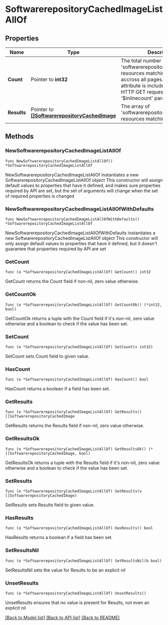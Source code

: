 # SoftwarerepositoryCachedImageListAllOf

## Properties

Name | Type | Description | Notes
------------ | ------------- | ------------- | -------------
**Count** | Pointer to **int32** | The total number of &#39;softwarerepository.CachedImage&#39; resources matching the request, accross all pages. The &#39;Count&#39; attribute is included when the HTTP GET request includes the &#39;$inlinecount&#39; parameter. | [optional] 
**Results** | Pointer to [**[]SoftwarerepositoryCachedImage**](SoftwarerepositoryCachedImage.md) | The array of &#39;softwarerepository.CachedImage&#39; resources matching the request. | [optional] 

## Methods

### NewSoftwarerepositoryCachedImageListAllOf

`func NewSoftwarerepositoryCachedImageListAllOf() *SoftwarerepositoryCachedImageListAllOf`

NewSoftwarerepositoryCachedImageListAllOf instantiates a new SoftwarerepositoryCachedImageListAllOf object
This constructor will assign default values to properties that have it defined,
and makes sure properties required by API are set, but the set of arguments
will change when the set of required properties is changed

### NewSoftwarerepositoryCachedImageListAllOfWithDefaults

`func NewSoftwarerepositoryCachedImageListAllOfWithDefaults() *SoftwarerepositoryCachedImageListAllOf`

NewSoftwarerepositoryCachedImageListAllOfWithDefaults instantiates a new SoftwarerepositoryCachedImageListAllOf object
This constructor will only assign default values to properties that have it defined,
but it doesn't guarantee that properties required by API are set

### GetCount

`func (o *SoftwarerepositoryCachedImageListAllOf) GetCount() int32`

GetCount returns the Count field if non-nil, zero value otherwise.

### GetCountOk

`func (o *SoftwarerepositoryCachedImageListAllOf) GetCountOk() (*int32, bool)`

GetCountOk returns a tuple with the Count field if it's non-nil, zero value otherwise
and a boolean to check if the value has been set.

### SetCount

`func (o *SoftwarerepositoryCachedImageListAllOf) SetCount(v int32)`

SetCount sets Count field to given value.

### HasCount

`func (o *SoftwarerepositoryCachedImageListAllOf) HasCount() bool`

HasCount returns a boolean if a field has been set.

### GetResults

`func (o *SoftwarerepositoryCachedImageListAllOf) GetResults() []SoftwarerepositoryCachedImage`

GetResults returns the Results field if non-nil, zero value otherwise.

### GetResultsOk

`func (o *SoftwarerepositoryCachedImageListAllOf) GetResultsOk() (*[]SoftwarerepositoryCachedImage, bool)`

GetResultsOk returns a tuple with the Results field if it's non-nil, zero value otherwise
and a boolean to check if the value has been set.

### SetResults

`func (o *SoftwarerepositoryCachedImageListAllOf) SetResults(v []SoftwarerepositoryCachedImage)`

SetResults sets Results field to given value.

### HasResults

`func (o *SoftwarerepositoryCachedImageListAllOf) HasResults() bool`

HasResults returns a boolean if a field has been set.

### SetResultsNil

`func (o *SoftwarerepositoryCachedImageListAllOf) SetResultsNil(b bool)`

 SetResultsNil sets the value for Results to be an explicit nil

### UnsetResults
`func (o *SoftwarerepositoryCachedImageListAllOf) UnsetResults()`

UnsetResults ensures that no value is present for Results, not even an explicit nil

[[Back to Model list]](../README.md#documentation-for-models) [[Back to API list]](../README.md#documentation-for-api-endpoints) [[Back to README]](../README.md)


